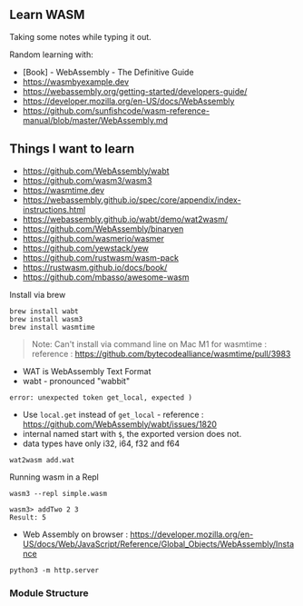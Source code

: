 Learn WASM
---

Taking some notes while typing it out.

Random learning with:

- [Book] - WebAssembly - The Definitive Guide
- https://wasmbyexample.dev
- https://webassembly.org/getting-started/developers-guide/
- https://developer.mozilla.org/en-US/docs/WebAssembly
- https://github.com/sunfishcode/wasm-reference-manual/blob/master/WebAssembly.md

## Things I want to learn

- https://github.com/WebAssembly/wabt
- https://github.com/wasm3/wasm3
- https://wasmtime.dev
- https://webassembly.github.io/spec/core/appendix/index-instructions.html
- https://webassembly.github.io/wabt/demo/wat2wasm/
- https://github.com/WebAssembly/binaryen
- https://github.com/wasmerio/wasmer
- https://github.com/yewstack/yew
- https://github.com/rustwasm/wasm-pack
- https://rustwasm.github.io/docs/book/
- https://github.com/mbasso/awesome-wasm

Install via brew

```
brew install wabt
brew install wasm3
brew install wasmtime
```

> Note: Can't install via command line on Mac M1 for wasmtime : reference : https://github.com/bytecodealliance/wasmtime/pull/3983


- WAT is WebAssembly Text Format
- wabt - pronounced "wabbit"

```
error: unexpected token get_local, expected )
```

- Use `local.get` instead of `get_local` - reference : https://github.com/WebAssembly/wabt/issues/1820
- internal named start with `$`, the exported version does not.
- data types have only i32, i64, f32 and f64

```
wat2wasm add.wat
```

Running wasm in a Repl

```
wasm3 --repl simple.wasm

wasm3> addTwo 2 3
Result: 5
```

- Web Assembly on browser : https://developer.mozilla.org/en-US/docs/Web/JavaScript/Reference/Global_Objects/WebAssembly/Instance

```
python3 -m http.server
```


### Module Structure